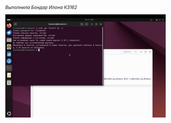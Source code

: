 *Выполнила Бондар Илона К3162*

![Screenshot](https://github.com/ilonabond/-2/blob/main/Снимок%20экрана%202024-10-06%20в%2018.29.24.PNG)
